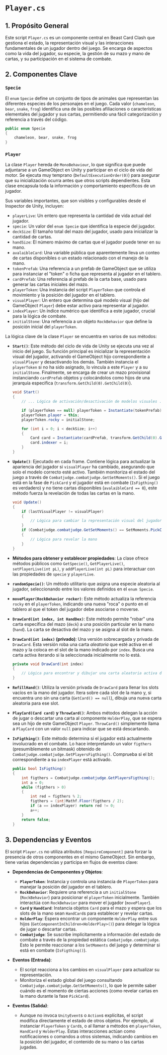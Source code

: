 # `Player.cs`

## 1. Propósito General
Este script `Player.cs` es un componente central en Beast Card Clash que gestiona el estado, la representación visual y las interacciones fundamentales de un jugador dentro del juego. Se encarga de aspectos como la vida del jugador, su especie, la gestión de su mazo y mano de cartas, y su participación en el sistema de combate.

## 2. Componentes Clave

### `Specie`
El `enum` `Specie` define un conjunto de tipos de animales que representan las diferentes especies de los personajes en el juego. Cada valor (`chameleon`, `bear`, `snake`, `frog`) identifica una de las posibles afiliaciones o características elementales del jugador y sus cartas, permitiendo una fácil categorización y referencia a través del código.

```csharp
public enum Specie
{
    chameleon, bear, snake, frog
}
```

### `Player`
La clase `Player` hereda de `MonoBehaviour`, lo que significa que puede adjuntarse a un GameObject en Unity y participar en el ciclo de vida del motor. Se ejecuta muy temprano (`DefaultExecutionOrder(0)`) para asegurar que su inicialización ocurra antes que otros scripts dependientes. Esta clase encapsula toda la información y comportamiento específicos de un jugador.

Sus variables importantes, que son visibles y configurables desde el Inspector de Unity, incluyen:

*   `playerLive`: Un entero que representa la cantidad de vida actual del jugador.
*   `specie`: Un valor del `enum Specie` que identifica la especie del jugador.
*   `deckSize`: El tamaño total del mazo del jugador, usado para inicializar la cantidad de cartas.
*   `handSize`: El número máximo de cartas que el jugador puede tener en su mano.
*   `avalaibleCard`: Una variable pública que aparentemente lleva un conteo de cartas disponibles o un estado relacionado con el manejo de la mano.
*   `tokenPrefab`: Una referencia a un prefab de GameObject que se utiliza para instanciar el "token" o ficha que representa al jugador en el tablero.
*   `cardPrefab`: Una referencia al prefab de la carta base, usado para generar las cartas iniciales del mazo.
*   `playerToken`: Una instancia del script `PlayerToken` que controla el movimiento y la posición del jugador en el tablero.
*   `visualPlayer`: Un entero que determina qué modelo visual (hijo del GameObject `Player`) debe estar activo para representar al jugador.
*   `indexPlayer`: Un índice numérico que identifica a este jugador, crucial para la lógica de combate.
*   `initialStone`: Una referencia a un objeto `RockBehavior` que define la posición inicial del `playerToken`.

La lógica clave de la clase `Player` se encuentra en varios de sus métodos:

*   **`Start()`**: Este método del ciclo de vida de Unity se ejecuta una vez al inicio del juego. Su función principal es inicializar la representación visual del jugador, activando el GameObject hijo correspondiente a `visualPlayer` y desactivando los demás. También instancia el `playerToken` si no ha sido asignado, lo vincula a este `Player` y a su `initialStone`. Finalmente, se encarga de crear un mazo provisional instanciando `cardPrefab` objetos y colocándolos como hijos de una jerarquía específica (`transform.GetChild(0).GetChild(0)`).

    ```csharp
    void Start()
    {
        // ... Lógica de activación/desactivación de modelos visuales ...

        if (playerToken == null) playerToken = Instantiate(tokenPrefab).transform.GetComponent<PlayerToken>();
        playerToken.player = this;
        playerToken.rocky = initialStone;

        for (int i = 0; i < deckSize; i++)
        {
            Card card = Instantiate(cardPrefab, transform.GetChild(0).GetChild(0)).GetComponent<Card>();
            card.indexer = i;
        }
    }
    ```

*   **`Update()`**: Ejecutado en cada frame. Contiene lógica para actualizar la apariencia del jugador si `visualPlayer` ha cambiado, asegurando que solo el modelo correcto esté activo. También monitoriza el estado del juego a través de `Combatjudge.combatjudge.GetSetMoments()`. Si el juego está en la fase de `PickCard` y el jugador está en combate (`IsFigthing()` es verdadero) y no tiene cartas disponibles (`avalaibleCard == 0`), este método fuerza la revelación de todas las cartas en la mano.

    ```csharp
    void Update()
    {
        if (lastVisualPlayer != visualPlayer)
        {
            // Lógica para cambiar la representación visual del jugador
        }
        if (Combatjudge.combatjudge.GetSetMoments() == SetMoments.PickCard && IsFigthing())
        {
            // Lógica para revelar la mano
        }
    }
    ```

*   **Métodos para obtener y establecer propiedades**: La clase ofrece métodos públicos como `GetSpecie()`, `GetPlayerLive()`, `setPlayerLive(int pL)`, y `addPlayerLive(int pL)` para interactuar con las propiedades de `specie` y `playerLive`.

*   **`randomSpecie()`**: Un método utilitario que asigna una especie aleatoria al jugador, seleccionando entre los valores definidos en el `enum Specie`.

*   **`movePlayer(RockBehavior rocker)`**: Este método actualiza la referencia `rocky` en el `playerToken`, indicando una nueva "roca" o punto en el tablero al que el token del jugador debe asociarse o moverse.

*   **`DrawCard(int index, int HandDex)`**: Este método permite "robar" una carta específica del mazo (`deck`) a una posición particular en la mano (`hand`). La carta se desactiva del mazo y se asigna al slot de la mano.

*   **`DrawCard(int index)` (privado)**: Una versión sobrecargada y privada de `DrawCard`. Esta versión roba una carta *aleatoria* que esté activa en el mazo y la coloca en el slot de la mano indicado por `index`. Busca una carta activa iterando si la seleccionada inicialmente no lo está.

    ```csharp
    private void DrawCard(int index)
    {
        // Lógica para encontrar y dibujar una carta aleatoria activa del mazo
    }
    ```

*   **`RefillHand()`**: Utiliza la versión privada de `DrawCard` para llenar los slots vacíos en la mano del jugador. Itera sobre cada slot de la mano y, si encuentra uno sin una carta (`GetCard() == null`), dibuja una nueva carta aleatoria para ese slot.

*   **`PlayCard(Card card)` y `ThrowCard()`**: Ambos métodos delegan la acción de jugar o descartar una carta al componente `HolderPlay`, que se espera sea un hijo de este GameObject `Player`. `ThrowCard()` simplemente llama a `PlayCard` con un valor `null` para indicar que se está descartando.

*   **`IsFigthing()`**: Este método determina si el jugador está actualmente involucrado en el combate. Lo hace interpretando un valor `figthers` (presumiblemente un bitmask) obtenido de `Combatjudge.combatjudge.GetPlayersFigthing()`. Comprueba si el bit correspondiente a su `indexPlayer` está activado.

    ```csharp
    public bool IsFigthing()
    {
        int figthers = Combatjudge.combatjudge.GetPlayersFigthing();
        int a = 0;
        while (figthers > 0)
        {
            int red = figthers % 2;
            figthers = (int)Mathf.Floor(figthers / 2);
            if (a == indexPlayer) return red != 0;
            a++;
        }
        return false;
    }
    ```

## 3. Dependencias y Eventos
El script `Player.cs` no utiliza atributos `[RequireComponent]` para forzar la presencia de otros componentes en el mismo GameObject. Sin embargo, tiene varias dependencias y participa en flujos de eventos clave:

*   **Dependencias de Componentes y Objetos**:
    *   **`PlayerToken`**: Instancia y controla una instancia de `PlayerToken` para manejar la posición del jugador en el tablero.
    *   **`RockBehavior`**: Requiere una referencia a un `initialStone` (`RockBehavior`) para posicionar el `playerToken` inicialmente. También interactúa con `RockBehavior` para mover el jugador (`movePlayer`).
    *   **`Card` y `HandCard`**: Instancia objetos `Card` para el mazo y espera que los slots de la mano sean `HandCard`s para establecer y revelar cartas.
    *   **`HolderPlay`**: Espera encontrar un componente `HolderPlay` entre sus hijos (`GetComponentInChildren<HolderPlay>()`) para delegar la lógica de jugar o descartar cartas.
    *   **`Combatjudge`**: Se suscribe implícitamente a información del estado de combate a través de la propiedad estática `Combatjudge.combatjudge`. Esto le permite reaccionar a los `SetMoments` del juego y determinar si está en combate (`IsFigthing()`).

*   **Eventos (Entrada)**:
    *   El script reacciona a los cambios en `visualPlayer` para actualizar su representación.
    *   Monitoriza el estado global del juego consultando `Combatjudge.combatjudge.GetSetMoments()`, lo que le permite saber cuándo es el momento de ciertas acciones (como revelar cartas en la mano durante la fase `PickCard`).

*   **Eventos (Salida)**:
    *   Aunque no invoca `UnityEvent`s o `Action`s explícitas, el script modifica directamente el estado de otros objetos. Por ejemplo, al instanciar `PlayerToken` y `Card`s, o al llamar a métodos en `playerToken`, `HandCard` y `HolderPlay`. Estas interacciones actúan como notificaciones o comandos a otros sistemas, indicando cambios en la posición del jugador, el contenido de su mano o las cartas jugadas.